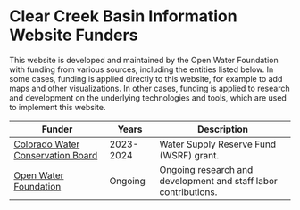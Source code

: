 # Clear Creek Basin Information Website Funders #

This website is developed and maintained by the Open Water Foundation with funding from various sources,
including the entities listed below.
In some cases, funding is applied directly to this website,
for example to add maps and other visualizations.
In other cases, funding is applied to research and development on the underlying technologies and tools,
which are used to implement this website.

| **Funder** | **Years** | **Description** |
| -- | -- | -- |
| [Colorado Water Conservation Board](https://cwcb.colorado.gov/) | 2023-2024 | Water Supply Reserve Fund (WSRF) grant. |
| [Open Water Foundation](https://cwcb.colorado.gov/)             | Ongoing   | Ongoing research and development and staff labor contributions. |
